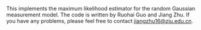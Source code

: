 This implements the maximum likelihood estimator for the random Gaussian measurement model. The code is written by Ruohai Guo and Jiang Zhu. If you have any problems, please feel free to contact jiangzhu16@zju.edu.cn.
